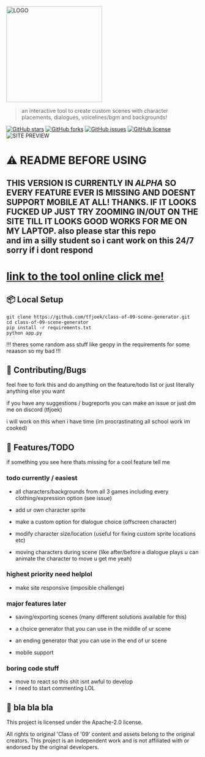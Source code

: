 <img src="https://i.ibb.co/wdDRbPm/imffffage-psd.png" alt="LOGO" width="250">


> an interactive tool to create custom scenes with character placements, dialogues, voicelines/bgm and backgrounds!

[![GitHub stars](https://img.shields.io/github/stars/tfjoek/class-of-09-scene-generator?style=for-the-badge)](https://github.com/tfjoek/class-of-09-scene-generator/stargazers)
[![GitHub forks](https://img.shields.io/github/forks/tfjoek/class-of-09-scene-generator?style=for-the-badge)](https://github.com/tfjoek/class-of-09-scene-generator/network/members)
[![GitHub issues](https://img.shields.io/github/issues/tfjoek/class-of-09-scene-generator?style=for-the-badge)](https://github.com/tfjoek/class-of-09-scene-generator/issues)
[![GitHub license](https://img.shields.io/github/license/tfjoek/class-of-09-scene-generator?style=for-the-badge)](https://github.com/tfjoek/class-of-09-scene-generator/blob/main/LICENSE)
<br>
![SITE PREVIEW](https://i.imgur.com/EgbZrMC.jpeg)



# ⚠️ README BEFORE USING

## THIS VERSION IS CURRENTLY IN _ALPHA_ SO EVERY FEATURE EVER IS MISSING AND DOESNT SUPPORT MOBILE AT ALL! THANKS. IF IT LOOKS FUCKED UP JUST TRY ZOOMING IN/OUT ON THE SITE TILL IT LOOKS GOOD WORKS FOR ME ON MY LAPTOP. also please star this repo<br> and im a silly student so i cant work on this 24/7 sorry if i dont respond

# [link to the tool online click me!](https://givememoneyplease.xyz)


## 📦 Local Setup 



   ```
   git clone https://github.com/tfjoek/class-of-09-scene-generator.git
   cd class-of-09-scene-generator
   pip install -r requirements.txt
   python app.py
   ```
!!! theres some random ass stuff like geopy in the requirements for some reaason so my bad !!!


## 💬 Contributing/Bugs

feel free to fork this and do anything on the feature/todo list or just literally anything else you want

if you have any suggestions / bugreports you can make an issue or just dm me on discord (tfjoek)

i will work on this when i have time (im procrastinating all school work im cooked)

## 🔧 Features/TODO

if something you see here thats missing for a cool feature tell me

### todo currently / easiest
- all characters/backgrounds from all 3 games including every clothing/expression option (see issue)

- add ur own character sprite
- make a custom option for dialogue choice (offscreen character)
- modify character size/location  (useful for fixing custom sprite locations etc)
- moving characters during scene (like after/before a dialogue plays u can animate the character to move u get me yeah)
  
### highest priority need helplol
- make site responsive (imposible challenge)

  
### major features later
- saving/exporting scenes (many different solutions available for this)

- a choice generator that you can use in the middle of ur scene
- an ending generator that you can use in the end of ur scene
- mobile support


### boring code stuff
- move to react  so this shit isnt awful to develop
- i need to start commenting LOL





## 📜 bla bla bla


This project is licensed under the Apache-2.0 license. 

All rights to original 'Class of '09' content and assets belong to the original creators. This project is an independent work and is not affiliated with or endorsed by the original developers.


